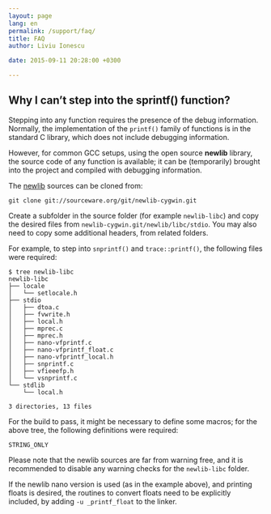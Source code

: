 ```yaml
---
layout: page
lang: en
permalink: /support/faq/
title: FAQ
author: Liviu Ionescu

date: 2015-09-11 20:28:00 +0300

---
```


## Why I can’t step into the sprintf() function?

Stepping into any function requires the presence of the debug information. Normally, the implementation of the `printf()` family of functions is in the standard C library, which does not include debugging information.

However, for common GCC setups, using the open source **newlib** library, the source code of any function is available; it can be (temporarily) brought into the project and compiled with debugging information.

The [newlib](https://sourceware.org/newlib/) sources can be cloned from:

```
git clone git://sourceware.org/git/newlib-cygwin.git
```

Create a subfolder in the source folder (for example `newlib-libc`) and copy the desired files from `newlib-cygwin.git/newlib/libc/stdio`. You may also need to copy some additional headers, from related folders.

For example, to step into `snprintf()` and `trace::printf()`, the following files were required:

```
$ tree newlib-libc
newlib-libc
├── locale
│   └── setlocale.h
├── stdio
│   ├── dtoa.c
│   ├── fvwrite.h
│   ├── local.h
│   ├── mprec.c
│   ├── mprec.h
│   ├── nano-vfprintf.c
│   ├── nano-vfprintf_float.c
│   ├── nano-vfprintf_local.h
│   ├── snprintf.c
│   ├── vfieeefp.h
│   └── vsnprintf.c
└── stdlib
    └── local.h

3 directories, 13 files
```

For the build to pass, it might be necessary to define some macros; for the above tree, the following definitions were required:

```
STRING_ONLY
```

Please note that the newlib sources are far from warning free, and it is recommended to disable any warning checks for the `newlib-libc` folder.

If the newlib nano version is used (as in the example above), and printing floats is desired, the routines to convert floats need to be explicitly included, by adding `-u _printf_float` to the linker.

